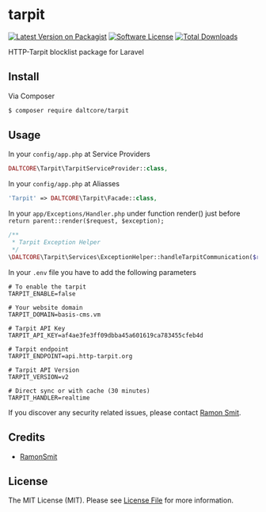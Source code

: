 # tarpit

[![Latest Version on Packagist][ico-version]][link-packagist]
[![Software License][ico-license]](LICENSE.md)
[![Total Downloads][ico-downloads]][link-downloads]


HTTP-Tarpit blocklist package for Laravel

## Install

Via Composer

``` bash
$ composer require daltcore/tarpit
```

## Usage

In your `config/app.php` at Service Providers
``` php
DALTCORE\Tarpit\TarpitServiceProvider::class,
```

In your `config/app.php` at Aliasses
``` php
'Tarpit' => DALTCORE\Tarpit\Facade::class,
```

In your `app/Exceptions/Handler.php` under function render() just before `return parent::render($request, $exception);`
``` php
/**
 * Tarpit Exception Helper
 */
\DALTCORE\Tarpit\Services\ExceptionHelper::handleTarpitCommunication($request, $exception);
```

In your `.env` file you have to add the following parameters
```text
# To enable the tarpit
TARPIT_ENABLE=false

# Your website domain
TARPIT_DOMAIN=basis-cms.vm

# Tarpit API Key
TARPIT_API_KEY=af4ae3fe3ff09dbba45a601619ca783455cfeb4d

# Tarpit endpoint
TARPIT_ENDPOINT=api.http-tarpit.org

# Tarpit API Version
TARPIT_VERSION=v2

# Direct sync or with cache (30 minutes)
TARPIT_HANDLER=realtime

```

If you discover any security related issues, please contact [Ramon Smit](https://github.com/ramonsmit).

## Credits

- [RamonSmit](https://github.com/RamonSmit)

## License

The MIT License (MIT). Please see [License File](LICENSE.md) for more information.

[ico-version]: https://img.shields.io/packagist/v/daltcore/tarpit.svg?style=flat-square
[ico-license]: https://img.shields.io/badge/license-MIT-brightgreen.svg?style=flat-square
[ico-downloads]: https://img.shields.io/packagist/dt/daltcore/tarpit.svg?style=flat-square

[link-packagist]: https://packagist.org/packages/daltcore/tarpit
[link-downloads]: https://packagist.org/packages/daltcore/tarpit
